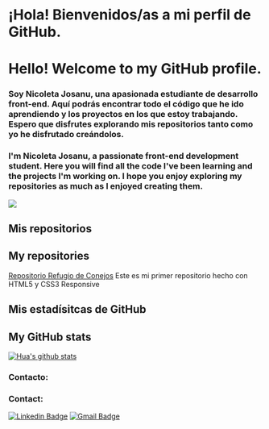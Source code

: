 # ¡Hola! Bienvenidos/as a mi perfil de GitHub.
# Hello! Welcome to my GitHub profile.

### Soy Nicoleta Josanu, una apasionada estudiante de desarrollo front-end. Aquí podrás encontrar todo el código que he ido aprendiendo y los proyectos en los que estoy trabajando. Espero que disfrutes explorando mis repositorios tanto como yo he disfrutado creándolos.
### I'm Nicoleta Josanu, a passionate front-end development student. Here you will find all the code I've been learning and the projects I'm working on. I hope you enjoy exploring my repositories as much as I enjoyed creating them.


![](https://media.licdn.com/dms/image/D4E16AQElHnIMUalJPg/profile-displaybackgroundimage-shrink_350_1400/0/1717936685002?e=1723680000&v=beta&t=LkjT3s81_M1szj9AJq69jkAt_R2yN2M4-764gmiIFME)

## Mis repositorios
## My repositories

[Repositorio Refugio de Conejos](https://github.com/NicoletaJ/RefugioConejosHTMLCSSResponsive.git) Este es mi primer repositorio hecho con HTML5 y CSS3 Responsive

## Mis estadísitcas de GitHub
## My GitHub stats


[![Hua's github stats](https://github-readme-stats.vercel.app/api?username=NicoletaJ&show_icons=true&theme=dar)](https://github.com/NicoletaJ/github-readme-stats)


### Contacto:
### Contact:

[![Linkedin Badge](https://img.shields.io/badge/-Nicoleta_Josanu-blue?style=flat-square&logo=Linkedin&logoColor=whitelink=https://www.linkedin.com/in/nicoletajosanu/)](https://www.linkedin.com/in/nicoletajosanu/)
[![Gmail Badge](https://img.shields.io/badge/-nicoletajosanu@gmail.com-c14438?style=flat-square&logo=Gmail&logoColor=white&link=mailto:nicoletajosanu@gmail.com)](mailto:nicoletajosanu@gmail.com)
